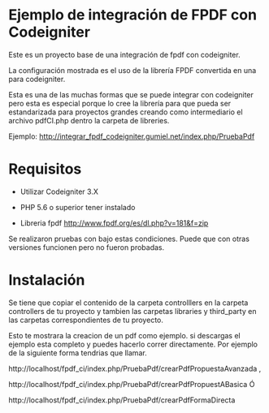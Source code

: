 # Ejemplo de integración de FPDF con Codeigniter

Este es un proyecto base de una integración de fpdf con codeigniter.

La configuración mostrada es el uso de la librería FPDF convertida en una para codeigniter. 

Esta es una de las muchas formas que se puede integrar con codeigniter pero esta es especial porque lo cree la librería para que pueda ser estandarizada para proyectos grandes creando como intermediario el archivo pdfCI.php dentro la carpeta de libreries.

Ejemplo: http://integrar_fpdf_codeigniter.gumiel.net/index.php/PruebaPdf

# Requisitos

- Utilizar Codeigniter 3.X 

- PHP 5.6 o superior tener instalado 

- Libreria fpdf http://www.fpdf.org/es/dl.php?v=181&f=zip

Se realizaron pruebas con bajo estas condiciones. Puede que con otras versiones funcionen pero no fueron probadas.

# Instalación

Se tiene que copiar el contenido de la carpeta controlllers en la carpeta controllers de tu proyecto y tambien las carpetas libraries y third_party en las carpetas correspondientes de tu proyecto.

Esto te mostrara la creacion de un pdf como ejemplo. si descargas el ejemplo esta completo y puedes hacerlo correr directamente. Por ejemplo de la siguiente forma tendrias que llamar.

http://localhost/fpdf_ci/index.php/PruebaPdf/crearPdfPropuestaAvanzada ,

http://localhost/fpdf_ci/index.php/PruebaPdf/crearPdfPropuestABasica Ó

http://localhost/fpdf_ci/index.php/PruebaPdf/crearPdfFormaDirecta
